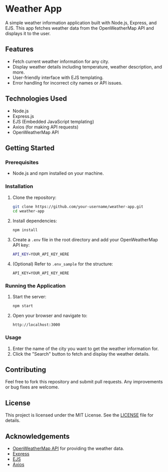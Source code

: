 # Weather App

A simple weather information application built with Node.js, Express, and EJS. This app fetches weather data from the OpenWeatherMap API and displays it to the user.

## Features

- Fetch current weather information for any city.
- Display weather details including temperature, weather description, and more.
- User-friendly interface with EJS templating.
- Error handling for incorrect city names or API issues.

## Technologies Used

- Node.js
- Express.js
- EJS (Embedded JavaScript templating)
- Axios (for making API requests)
- OpenWeatherMap API

## Getting Started

### Prerequisites

- Node.js and npm installed on your machine.

### Installation

1. Clone the repository:
    ```sh
    git clone https://github.com/your-username/weather-app.git
    cd weather-app
    ```

2. Install dependencies:
    ```sh
    npm install
    ```

3. Create a `.env` file in the root directory and add your OpenWeatherMap API key:
    ```sh
    API_KEY=YOUR_API_KEY_HERE
    ```

4. (Optional) Refer to `.env_sample` for the structure:
    ```plaintext
    API_KEY=YOUR_API_KEY_HERE
    ```

### Running the Application

1. Start the server:
    ```sh
    npm start
    ```

2. Open your browser and navigate to:
    ```plaintext
    http://localhost:3000
    ```

### Usage

1. Enter the name of the city you want to get the weather information for.
2. Click the "Search" button to fetch and display the weather details.

## Contributing

Feel free to fork this repository and submit pull requests. Any improvements or bug fixes are welcome.

## License

This project is licensed under the MIT License. See the [LICENSE](LICENSE) file for details.

## Acknowledgements

- [OpenWeatherMap API](https://openweathermap.org/api) for providing the weather data.
- [Express](https://expressjs.com/)
- [EJS](https://ejs.co/)
- [Axios](https://axios-http.com/)

